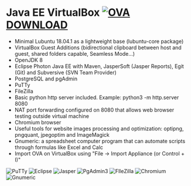# Java EE VirtualBox [![OVA](https://github.com/Virtual-Machines/Java-EE-VirtualBox/blob/master/ova.png) DOWNLOAD](https://github.com/Virtual-Machines/Java-EE-VirtualBox/releases/download/latest/JavaEE.ova)

- Minimal Lubuntu 18.04.1 as a lightweight base (lubuntu-core package)
- VirtualBox Guest Additions (bidirectional clipboard between host and guest, shared folders capable, Seamless Mode...)
- OpenJDK 8
- Eclipse Photon Java EE with Maven, JasperSoft (Jasper Reports), Egit (Git) and Subversive (SVN Team Provider)
- PostgreSQL and pgAdmin
- PuTTy
- FileZilla
- Basic python http server included. Example: python3 -m http.server 8080
- NAT port forwarding configured on 8080 that allows web browser testing outside virtual machine
- Chromium browser
- Useful tools for website images processing and optimization: optipng, pngquant, jpegoptim and ImageMagick
- Gnumeric: a spreadsheet computer program that can automate scripts through formulas like Excel and Calc
- Import OVA on VirtualBox using "File -> Import Appliance (or Control + I)"

![PuTTy](https://github.com/Virtual-Machines/Java-EE-VirtualBox/blob/master/putty.png)
![Eclipse](https://github.com/Virtual-Machines/Java-EE-VirtualBox/blob/master/eclipseAbout.png)
![Jasper](https://github.com/Virtual-Machines/Java-EE-VirtualBox/blob/master/jasper.png)
![PgAdmin3](https://github.com/Virtual-Machines/Java-EE-VirtualBox/blob/master/pgadmin.png)
![FlleZilla](https://github.com/Virtual-Machines/Java-EE-VirtualBox/blob/master/filezilla.png)
![Chromium](https://github.com/Virtual-Machines/Java-EE-VirtualBox/blob/master/chromium.png)
![Gnumeric](https://github.com/Virtual-Machines/Java-EE-VirtualBox/blob/master/gnumeric.png)



